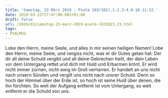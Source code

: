 ```yaml
---
title: 'Samstag, 23 März 2019 : Psalm 103(102),1-2.3-4.9-10.11-12.'
date: 2019-03-22T17:47:00.001+01:00
draft: false
url: /2019/03/samstag-23-marz-2019-psalm-1031021-23.html
tags: 
- PSALMUS
---
```


Lobe den Herrn, meine Seele, und alles in mir seinen heiligen Namen! Lobe den Herrn, meine Seele, und vergiss nicht, was er dir Gutes getan hat: Der dir all deine Schuld vergibt und all deine Gebrechen heilt, der dein Leben vor dem Untergang rettet und dich mit Huld und Erbarmen krönt. Er wird nicht immer zürnen, nicht ewig im Groll verharren. Er handelt an uns nicht nach unsern Sünden und vergilt uns nicht nach unsrer Schuld. Denn so hoch der Himmel über der Erde ist, so hoch ist seine Huld über denen, die ihn fürchten. So weit der Aufgang entfernt ist vom Untergang, so weit entfernt er die Schuld von uns.
